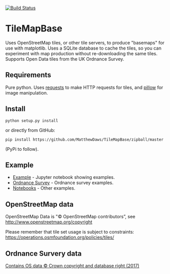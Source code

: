 [![Build Status](https://travis-ci.org/MatthewDaws/TileMapBase.svg?branch=master)](https://travis-ci.org/MatthewDaws/TileMapBase) 

# TileMapBase

Uses OpenStreetMap tiles, or other tile servers, to produce "basemaps" for use with matplotlib.  Uses a SQLite database to cache the tiles, so you can experiment with map production without re-downloading the same tiles.  Supports Open Data tiles from the
UK Ordnance Survey.


## Requirements

Pure python.  Uses [requests](http://docs.python-requests.org/en/master/) to make HTTP requests for tiles, and [pillow](https://python-pillow.org/) for image manipulation.


## Install

    python setup.py install

or directly from GitHub:

    pip install https://github.com/MatthewDaws/TileMapBase/zipball/master

(PyPi to follow).


## Example

- [Example](notebooks/Example.ipynb) - Jupyter notebook showing examples.
- [Ordnance Survey](notebooks/Ordnance%20Survey.ipynb) - Ordnance survey examples.
- [Notebooks](notebooks) - Other examples.


## OpenStreetMap data

OpenStreetMap Data is "© OpenStreetMap contributors”, see http://www.openstreetmap.org/copyright

Please remember that tile set usage is subject to constraints: https://operations.osmfoundation.org/policies/tiles/

## Ordnance Survery data

[Contains OS data © Crown copyright and database right (2017)](http://www.nationalarchives.gov.uk/doc/open-government-licence/version/3/)
